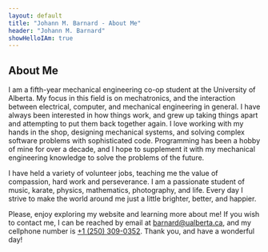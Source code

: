 ```yaml
---
layout: default
title: "Johann M. Barnard - About Me"
header: "Johann M. Barnard"
showHelloIAm: true
---
```


## About Me

I am a fifth-year mechanical engineering co-op student at the University of Alberta.
My focus in this field is on mechatronics, and the interaction between electrical,
computer, and mechanical engineering in general. I have always been interested in how
things work, and grew up taking things apart and attempting to put them back together
again. I love working with my hands in the shop, designing mechanical systems, and
solving complex software problems with sophisticated code. Programming has been
a hobby of mine for over a decade, and I hope to supplement it with my mechanical
engineering knowledge to solve the problems of the future.

I have held a variety of volunteer jobs, teaching me the value of compassion,
hard work and perseverance. I am a passionate student of music, karate, physics,
mathematics, photography, and life. Every day I strive to make the world around me
just a little brighter, better, and happier.

Please, enjoy exploring my website and learning more about me! If you wish to
contact me, I can be reached by email at [barnard@ualberta.ca](mailto:barnard@ualberta.ca),
and my cellphone number is [+1 (250) 309-0352](tel:+12503090352). Thank you,
and have a wonderful day!
